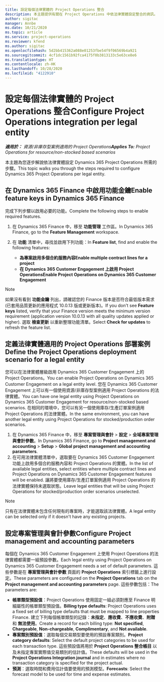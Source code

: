 ```yaml
---
title: 設定每個法律實體的 Project Operations 整合
description: 本主題提供有關在 Project Operations 中依法律實體設定整合的資訊。
author: sigitac
manager: Annbe
ms.date: 10/21/2020
ms.topic: article
ms.service: project-operations
ms.reviewer: kfend
ms.author: sigitac
ms.openlocfilehash: 5d2bb415362a088e01253fbe54f9f06569b4a921
ms.sourcegitcommit: 4cf1dc1561b92fca4175f0b3813133c5e63ce8e6
ms.translationtype: HT
ms.contentlocale: zh-HK
ms.lasthandoff: 10/28/2020
ms.locfileid: "4122910"
---
```

# <a name="configure-project-operations-integration-per-legal-entity"></a><span data-ttu-id="eb352-103">設定每個法律實體的 Project Operations 整合</span><span class="sxs-lookup"><span data-stu-id="eb352-103">Configure Project Operations integration per legal entity</span></span> 

<span data-ttu-id="eb352-104">_**適用於：** 資源/非庫存型案例適用的 Project Operations_</span><span class="sxs-lookup"><span data-stu-id="eb352-104">_**Applies To:** Project Operations for resource/non-stocked based scenarios_</span></span>

<span data-ttu-id="eb352-105">本主題為您逐步解說依法律實體設定 Dynamics 365 Project Operations 所需的步驟。</span><span class="sxs-lookup"><span data-stu-id="eb352-105">This topic walks you through the steps required to configure Dynamics 365 Project Operations per legal entity.</span></span>

## <a name="enable-feature-keys-in-dynamics-365-finance"></a><span data-ttu-id="eb352-106">在 Dynamics 365 Finance 中啟用功能金鑰</span><span class="sxs-lookup"><span data-stu-id="eb352-106">Enable feature keys in Dynamics 365 Finance</span></span>

<span data-ttu-id="eb352-107">完成下列步驟以啟用必要的功能。</span><span class="sxs-lookup"><span data-stu-id="eb352-107">Complete the following steps to enable required features.</span></span>

1. <span data-ttu-id="eb352-108">在 Dynamics 365 Finance 中，移至 **功能管理** 工作區。</span><span class="sxs-lookup"><span data-stu-id="eb352-108">In Dynamics 365 Finance, go to the **Feature Management** workspace.</span></span>
2. <span data-ttu-id="eb352-109">在 **功能** 清單中，尋找並啟用下列功能：</span><span class="sxs-lookup"><span data-stu-id="eb352-109">In **Feature list**, find and enable the following features:</span></span>
  
    - <span data-ttu-id="eb352-110">**為專案啟用多個合約服務內容**</span><span class="sxs-lookup"><span data-stu-id="eb352-110">**Enable multiple contract lines for a project**</span></span>
    - <span data-ttu-id="eb352-111">**在 Dynamics 365 Customer Engagement 上啟用 Project Operations**</span><span class="sxs-lookup"><span data-stu-id="eb352-111">**Enable Project Operations on Dynamics 365 Customer Engagement**</span></span>

> [!NOTE]
> <span data-ttu-id="eb352-112">如果沒有看到 **功能金鑰** 列出，請確認您的 Finance 版本是否符合最低版本需求 (已套用品質更新的應用程式 10.0.13 版或更新版本)。</span><span class="sxs-lookup"><span data-stu-id="eb352-112">If you don't see **Feature keys** listed, verify that your Finance version meets the minimum version requirement (application version 10.0.13 with all quality updates applied or higher).</span></span> <span data-ttu-id="eb352-113">選取 **檢查更新** 以重新整理功能清單。</span><span class="sxs-lookup"><span data-stu-id="eb352-113">Select **Check for updates** to refresh the feature list.</span></span>

## <a name="define-the-project-operations-deployment-scenario-for-a-legal-entity"></a><span data-ttu-id="eb352-114">定義法律實體適用的 Project Operations 部署案例</span><span class="sxs-lookup"><span data-stu-id="eb352-114">Define the Project Operations deployment scenario for a legal entity</span></span>

<span data-ttu-id="eb352-115">您可以在法律實體層級啟用 Dynamics 365 Customer Engagement 上的 Project Operations。</span><span class="sxs-lookup"><span data-stu-id="eb352-115">You can enable Project Operations on Dynamics 365 Customer Engagement on a legal entity level.</span></span> <span data-ttu-id="eb352-116">您在 Dynamics 365 Customer Engagement 上可以有一個使用資源/非庫存型案例適用 Project Operations 的法律實體。</span><span class="sxs-lookup"><span data-stu-id="eb352-116">You can have one legal entity using Project Operations on Dynamics 365 Customer Engagement for resource/non-stocked based scenarios.</span></span> <span data-ttu-id="eb352-117">在相同的環境中，您可以有另一個使用庫存/生產訂單案例適用 Project Operations 的法律實體。</span><span class="sxs-lookup"><span data-stu-id="eb352-117">In the same environment, you can have another legal entity using Project Operations for stocked/production order scenarios.</span></span>

1. <span data-ttu-id="eb352-118">在 Dynamics 365 Finance 中，移至 **專案管理與會計** > **設定** > **全域專案管理與會計參數**。</span><span class="sxs-lookup"><span data-stu-id="eb352-118">In Dynamics 365 Finance, go to **Project management and accounting** > **Setup** > **Global project management and accounting parameters**.</span></span>
2. <span data-ttu-id="eb352-119">在可用法律實體清單中，選取要在 Dynamics 365 Customer Engagement 功能上啟用多個合約服務內容和 Project Operations 的實體。</span><span class="sxs-lookup"><span data-stu-id="eb352-119">In the list of available legal entities, select entities where multiple contract lines and Project Operations on Dynamics 365 Customer Engagement features will be enabled.</span></span> <span data-ttu-id="eb352-120">讓將要使用庫存/生產訂單案例適用 Project Operations 的法律實體保持未選取狀態。</span><span class="sxs-lookup"><span data-stu-id="eb352-120">Leave legal entities that will be using Project Operations for stocked/production order scenarios unselected.</span></span>

> [!NOTE]
> <span data-ttu-id="eb352-121">只有在法律實體未包含任何現有的專案時，才能選取該法律實體。</span><span class="sxs-lookup"><span data-stu-id="eb352-121">A legal entity can be selected only if it doesn't have any existing projects.</span></span>

## <a name="configure-project-management-and-accounting-parameters"></a><span data-ttu-id="eb352-122">設定專案管理與會計參數</span><span class="sxs-lookup"><span data-stu-id="eb352-122">Configure Project management and accounting parameters</span></span>

<span data-ttu-id="eb352-123">每個在 Dynamics 365 Customer Engagement 上使用 Project Operations 的法律實體都需要一組預設參數。</span><span class="sxs-lookup"><span data-stu-id="eb352-123">Each legal entity using Project Operations on Dynamics 365 Customer Engagement needs a set of default parameters.</span></span> <span data-ttu-id="eb352-124">這些參數是在 **專案管理與會計參數** 頁面的 **Project Operations** 索引標籤上進行設定。</span><span class="sxs-lookup"><span data-stu-id="eb352-124">These parameters are configured on the **Project Operations** tab on the **Project management and accounting parameters** page.</span></span> <span data-ttu-id="eb352-125">這些參數包括：</span><span class="sxs-lookup"><span data-stu-id="eb352-125">The parameters are:</span></span>

  - <span data-ttu-id="eb352-126">**帳單類型預設值**：Project Operations 使用固定一組必須對應至 Finance 明細屬性的帳單類型預設值。</span><span class="sxs-lookup"><span data-stu-id="eb352-126">**Billing type defaults**: Project Operations uses a fixed set of billing type defaults that must be mapped to line properties Finance.</span></span> <span data-ttu-id="eb352-127">建立下列每個帳單類型的記錄：**未指定**、**應收費**、**不應收費**、**附贈** 和 **無法使用**。</span><span class="sxs-lookup"><span data-stu-id="eb352-127">Create a record for each billing type: **Not specified**, **Chargeable**, **Non-chargeable**, **Complimentary**, and **Not available**.</span></span>
  - <span data-ttu-id="eb352-128">**專案類別預設值**：選取每個交易類型要使用的預設專案類別。</span><span class="sxs-lookup"><span data-stu-id="eb352-128">**Project category defaults**: Select the default project categories to be used for each transaction type.</span></span> <span data-ttu-id="eb352-129">這些預設值將用於 **Project Operations 整合帳目** 以及未指定專案實際值交易類別的估計值。</span><span class="sxs-lookup"><span data-stu-id="eb352-129">These defaults will be used in the **Project Operations Integration journal** and in estimates where no transaction category is specified for the project actual.</span></span>
  - <span data-ttu-id="eb352-130">**預測**：選取時間和費用估計值要使用的預測模型。</span><span class="sxs-lookup"><span data-stu-id="eb352-130">**Forecasts**: Select the forecast model to be used for time and expense estimates.</span></span>
